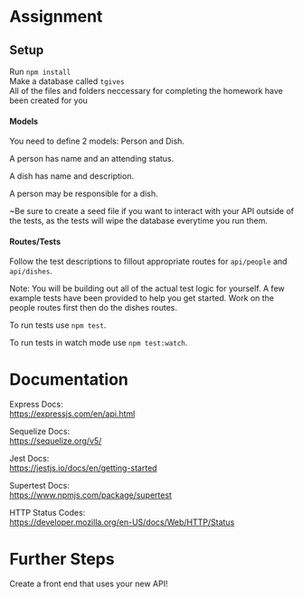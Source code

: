 # Assignment

## Setup

Run `npm install`  
Make a database called `tgives`  
All of the files and folders neccessary for completing the homework have been created for you

#### Models

You need to define 2 models: Person and Dish.

A person has name and an attending status.

A dish has name and description.

A person may be responsible for a dish.

~Be sure to create a seed file if you want to interact with your API outside of the tests,
as the tests will wipe the database everytime you run them.

#### Routes/Tests

Follow the test descriptions to fillout appropriate routes for `api/people` and `api/dishes`.

Note:
You will be building out all of the actual test logic for yourself.
A few example tests have been provided to help you get started.
Work on the people routes first then do the dishes routes.

To run tests use `npm test`.

To run tests in watch mode use `npm test:watch`.

# Documentation

Express Docs:  
https://expressjs.com/en/api.html

Sequelize Docs:  
https://sequelize.org/v5/

Jest Docs:  
https://jestjs.io/docs/en/getting-started

Supertest Docs:  
https://www.npmjs.com/package/supertest

HTTP Status Codes:  
https://developer.mozilla.org/en-US/docs/Web/HTTP/Status

# Further Steps

Create a front end that uses your new API!
